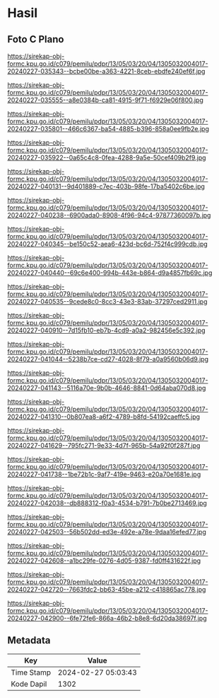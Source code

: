 # Hasil

## Foto C Plano

https://sirekap-obj-formc.kpu.go.id/c079/pemilu/pdpr/13/05/03/20/04/1305032004017-20240227-035343--bcbe00be-a363-4221-8ceb-ebdfe240ef6f.jpg

https://sirekap-obj-formc.kpu.go.id/c079/pemilu/pdpr/13/05/03/20/04/1305032004017-20240227-035555--a8e0384b-ca81-4915-9f71-f6929e06f800.jpg

https://sirekap-obj-formc.kpu.go.id/c079/pemilu/pdpr/13/05/03/20/04/1305032004017-20240227-035801--466c6367-ba54-4885-b396-858a0ee9fb2e.jpg

https://sirekap-obj-formc.kpu.go.id/c079/pemilu/pdpr/13/05/03/20/04/1305032004017-20240227-035922--0a65c4c8-0fea-4288-9a5e-50cef409b2f9.jpg

https://sirekap-obj-formc.kpu.go.id/c079/pemilu/pdpr/13/05/03/20/04/1305032004017-20240227-040131--9d401889-c7ec-403b-98fe-17ba5402c6be.jpg

https://sirekap-obj-formc.kpu.go.id/c079/pemilu/pdpr/13/05/03/20/04/1305032004017-20240227-040238--6900ada0-8908-4f96-94c4-97877360097b.jpg

https://sirekap-obj-formc.kpu.go.id/c079/pemilu/pdpr/13/05/03/20/04/1305032004017-20240227-040345--be150c52-aea6-423d-bc6d-752f4c999cdb.jpg

https://sirekap-obj-formc.kpu.go.id/c079/pemilu/pdpr/13/05/03/20/04/1305032004017-20240227-040440--69c6e400-994b-443e-b864-d9a4857fb69c.jpg

https://sirekap-obj-formc.kpu.go.id/c079/pemilu/pdpr/13/05/03/20/04/1305032004017-20240227-040535--9cede8c0-8cc3-43e3-83ab-37297ced2911.jpg

https://sirekap-obj-formc.kpu.go.id/c079/pemilu/pdpr/13/05/03/20/04/1305032004017-20240227-040910--7d15fb10-eb7b-4cd9-a0a2-982456e5c392.jpg

https://sirekap-obj-formc.kpu.go.id/c079/pemilu/pdpr/13/05/03/20/04/1305032004017-20240227-041044--5238b7ce-cd27-4028-8f79-a0a9560b06d9.jpg

https://sirekap-obj-formc.kpu.go.id/c079/pemilu/pdpr/13/05/03/20/04/1305032004017-20240227-041143--5116a70e-9b0b-4646-8841-0d64aba070d8.jpg

https://sirekap-obj-formc.kpu.go.id/c079/pemilu/pdpr/13/05/03/20/04/1305032004017-20240227-041310--0b807ea8-a6f2-4789-b8fd-54192caeffc5.jpg

https://sirekap-obj-formc.kpu.go.id/c079/pemilu/pdpr/13/05/03/20/04/1305032004017-20240227-041629--795fc271-9e33-4d7f-965b-54a92f0f287f.jpg

https://sirekap-obj-formc.kpu.go.id/c079/pemilu/pdpr/13/05/03/20/04/1305032004017-20240227-041738--1be72b1c-9af7-419e-9463-e20a70e1681e.jpg

https://sirekap-obj-formc.kpu.go.id/c079/pemilu/pdpr/13/05/03/20/04/1305032004017-20240227-042038--db888312-f0a3-4534-b791-7b0be2713469.jpg

https://sirekap-obj-formc.kpu.go.id/c079/pemilu/pdpr/13/05/03/20/04/1305032004017-20240227-042503--56b502dd-ed3e-492e-a78e-9daa16efed77.jpg

https://sirekap-obj-formc.kpu.go.id/c079/pemilu/pdpr/13/05/03/20/04/1305032004017-20240227-042608--a1bc29fe-0276-4d05-9387-fd0ff431622f.jpg

https://sirekap-obj-formc.kpu.go.id/c079/pemilu/pdpr/13/05/03/20/04/1305032004017-20240227-042720--7663fdc2-bb63-45be-a212-c418865ac778.jpg

https://sirekap-obj-formc.kpu.go.id/c079/pemilu/pdpr/13/05/03/20/04/1305032004017-20240227-042900--6fe72fe6-866a-46b2-b8e8-6d20da38697f.jpg


## Metadata

| Key        | Value               |
| ---------- | ------------------- |
| Time Stamp | 2024-02-27 05:03:43 |
| Kode Dapil | 1302                |




